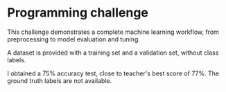 
# Programming challenge

This challenge demonstrates a complete machine learning workflow, from preprocessing to model evaluation and tuning.

A dataset is provided with a training set and a validation set, without class labels.

I obtained a 75% accuracy test, close to teacher's best score of 77%. The ground truth labels are not available.


